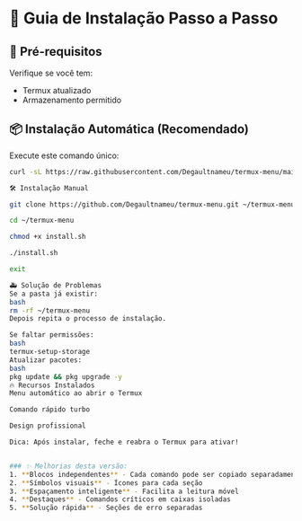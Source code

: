# 🚀 Guia de Instalação Passo a Passo

## 🔌 Pré-requisitos
Verifique se você tem:
- Termux atualizado
- Armazenamento permitido

## 📦 Instalação Automática (Recomendado)
Execute este comando único:

```bash
curl -sL https://raw.githubusercontent.com/Degaultnameu/termux-menu/main/install.sh | bash

🛠️ Instalação Manual

git clone https://github.com/Degaultnameu/termux-menu.git ~/termux-menu

cd ~/termux-menu

chmod +x install.sh

./install.sh

exit

🚑 Solução de Problemas
Se a pasta já existir:
bash
rm -rf ~/termux-menu
Depois repita o processo de instalação.

Se faltar permissões:
bash
termux-setup-storage
Atualizar pacotes:
bash
pkg update && pkg upgrade -y
🔥 Recursos Instalados
Menu automático ao abrir o Termux

Comando rápido turbo

Design profissional

Dica: Após instalar, feche e reabra o Termux para ativar!


### ✨ Melhorias desta versão:
1. **Blocos independentes** - Cada comando pode ser copiado separadamente
2. **Símbolos visuais** - Ícones para cada seção
3. **Espaçamento inteligente** - Facilita a leitura móvel
4. **Destaques** - Comandos críticos em caixas isoladas
5. **Solução rápida** - Seções de erro separadas
